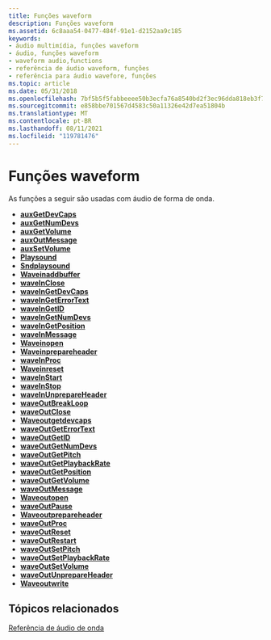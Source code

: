 ```yaml
---
title: Funções waveform
description: Funções waveform
ms.assetid: 6c8aaa54-0477-484f-91e1-d2152aa9c185
keywords:
- áudio multimídia, funções waveform
- áudio, funções waveform
- waveform audio,functions
- referência de áudio waveform, funções
- referência para áudio wavefore, funções
ms.topic: article
ms.date: 05/31/2018
ms.openlocfilehash: 7bf5b5f5fabbeeee50b3ecfa76a8540bd2f3ec96dda818eb3f7c77cbc4361f0e
ms.sourcegitcommit: e858bbe701567d4583c50a11326e42d7ea51804b
ms.translationtype: MT
ms.contentlocale: pt-BR
ms.lasthandoff: 08/11/2021
ms.locfileid: "119781476"
---
```

# <a name="waveform-functions"></a>Funções waveform

As funções a seguir são usadas com áudio de forma de onda.

-   [**auxGetDevCaps**](/windows/win32/api/mmeapi/nf-mmeapi-auxgetdevcaps)
-   [**auxGetNumDevs**](/windows/win32/api/mmeapi/nf-mmeapi-auxgetnumdevs)
-   [**auxGetVolume**](/windows/win32/api/mmeapi/nf-mmeapi-auxgetvolume)
-   [**auxOutMessage**](/windows/win32/api/mmeapi/nf-mmeapi-auxoutmessage)
-   [**auxSetVolume**](/windows/win32/api/mmeapi/nf-mmeapi-auxsetvolume)
-   [**Playsound**](/previous-versions//dd743680(v=vs.85))
-   [**Sndplaysound**](/previous-versions//dd798676(v=vs.85))
-   [**Waveinaddbuffer**](/windows/win32/api/mmeapi/nf-mmeapi-waveinaddbuffer)
-   [**waveInClose**](/windows/win32/api/mmeapi/nf-mmeapi-waveinclose)
-   [**waveInGetDevCaps**](/windows/win32/api/mmeapi/nf-mmeapi-waveingetdevcaps)
-   [**waveInGetErrorText**](/windows/win32/api/mmeapi/nf-mmeapi-waveingeterrortext)
-   [**waveInGetID**](/windows/win32/api/mmeapi/nf-mmeapi-waveingetid)
-   [**waveInGetNumDevs**](/windows/win32/api/mmeapi/nf-mmeapi-waveingetnumdevs)
-   [**waveInGetPosition**](/windows/win32/api/mmeapi/nf-mmeapi-waveingetposition)
-   [**waveInMessage**](/windows/win32/api/mmeapi/nf-mmeapi-waveinmessage)
-   [**Waveinopen**](/windows/win32/api/mmeapi/nf-mmeapi-waveinopen)
-   [**Waveinprepareheader**](/windows/win32/api/mmeapi/nf-mmeapi-waveinprepareheader)
-   [**waveInProc**](/previous-versions//dd743849(v=vs.85))
-   [**Waveinreset**](/windows/win32/api/mmeapi/nf-mmeapi-waveinreset)
-   [**waveInStart**](/windows/win32/api/mmeapi/nf-mmeapi-waveinstart)
-   [**waveInStop**](/windows/win32/api/mmeapi/nf-mmeapi-waveinstop)
-   [**waveInUnprepareHeader**](/windows/win32/api/mmeapi/nf-mmeapi-waveinunprepareheader)
-   [**waveOutBreakLoop**](/windows/win32/api/mmeapi/nf-mmeapi-waveoutbreakloop)
-   [**waveOutClose**](/windows/win32/api/mmeapi/nf-mmeapi-waveoutclose)
-   [**Waveoutgetdevcaps**](/windows/win32/api/mmeapi/nf-mmeapi-waveoutgetdevcaps)
-   [**waveOutGetErrorText**](/windows/win32/api/mmeapi/nf-mmeapi-waveoutgeterrortext)
-   [**waveOutGetID**](/windows/win32/api/mmeapi/nf-mmeapi-waveoutgetid)
-   [**waveOutGetNumDevs**](/windows/win32/api/mmeapi/nf-mmeapi-waveoutgetnumdevs)
-   [**waveOutGetPitch**](/windows/win32/api/mmeapi/nf-mmeapi-waveoutgetpitch)
-   [**waveOutGetPlaybackRate**](/windows/win32/api/mmeapi/nf-mmeapi-waveoutgetplaybackrate)
-   [**waveOutGetPosition**](/windows/win32/api/mmeapi/nf-mmeapi-waveoutgetposition)
-   [**waveOutGetVolume**](/windows/win32/api/mmeapi/nf-mmeapi-waveoutgetvolume)
-   [**waveOutMessage**](/windows/win32/api/mmeapi/nf-mmeapi-waveoutmessage)
-   [**Waveoutopen**](/windows/win32/api/mmeapi/nf-mmeapi-waveoutopen)
-   [**waveOutPause**](/windows/win32/api/mmeapi/nf-mmeapi-waveoutpause)
-   [**Waveoutprepareheader**](/windows/win32/api/mmeapi/nf-mmeapi-waveoutprepareheader)
-   [**waveOutProc**](/previous-versions//dd743869(v=vs.85))
-   [**waveOutReset**](/windows/win32/api/mmeapi/nf-mmeapi-waveoutreset)
-   [**waveOutRestart**](/windows/win32/api/mmeapi/nf-mmeapi-waveoutrestart)
-   [**waveOutSetPitch**](/windows/win32/api/mmeapi/nf-mmeapi-waveoutsetpitch)
-   [**waveOutSetPlaybackRate**](/windows/win32/api/mmeapi/nf-mmeapi-waveoutsetplaybackrate)
-   [**waveOutSetVolume**](/windows/win32/api/mmeapi/nf-mmeapi-waveoutsetvolume)
-   [**waveOutUnprepareHeader**](/windows/win32/api/mmeapi/nf-mmeapi-waveoutunprepareheader)
-   [**Waveoutwrite**](/windows/win32/api/mmeapi/nf-mmeapi-waveoutwrite)

## <a name="related-topics"></a>Tópicos relacionados

<dl> <dt>

[Referência de áudio de onda](waveform-audio-reference.md)
</dt> </dl>

 

 